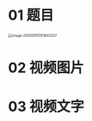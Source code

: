 # 01 题目

<img src="https://cvp.oss-cn-shanghai.aliyuncs.com/202509110016367.png" alt="image-20250911001642327" style="zoom:50%;" />



# 02 视频图片





# 03 视频文字


